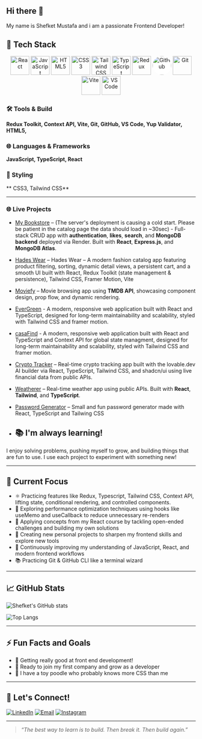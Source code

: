 ## Hi there 👋
My name is Shefket Mustafa and i am a passionate Frontend Developer!

## 🌟 Tech Stack
<p align="center">
  <img src="https://cdn.jsdelivr.net/gh/devicons/devicon/icons/react/react-original.svg" alt="React" width="50" />
  <img src="https://cdn.jsdelivr.net/gh/devicons/devicon/icons/javascript/javascript-original.svg" alt="JavaScript" width="50" />
  <img src="https://cdn.jsdelivr.net/gh/devicons/devicon/icons/html5/html5-original.svg" alt="HTML5" width="50" />
  <img src="https://cdn.jsdelivr.net/gh/devicons/devicon/icons/css3/css3-original.svg" alt="CSS3" width="50" />
  <img src="https://www.vectorlogo.zone/logos/tailwindcss/tailwindcss-icon.svg" alt="Tailwind CSS" width="50" />
  <img src="https://cdn.jsdelivr.net/gh/devicons/devicon/icons/typescript/typescript-original.svg" alt="TypeScript" width="50" />
  <img src="https://cdn.jsdelivr.net/gh/devicons/devicon/icons/redux/redux-original.svg" alt="Redux" width="50" />
  <img src="https://upload.wikimedia.org/wikipedia/commons/9/91/Octicons-mark-github.svg" alt="GitHub" width="50" style="background:white; border-radius:50%" />
  <img src="https://cdn.jsdelivr.net/gh/devicons/devicon/icons/git/git-original.svg" alt="Git" width="50" />
  <img src="https://vitejs.dev/logo-with-shadow.png" alt="Vite" width="50" />
  <img src="https://cdn.jsdelivr.net/gh/devicons/devicon/icons/vscode/vscode-original.svg" alt="VS Code" width="50" />
</p>

### 🛠️ Tools & Build  
**Redux Toolkit, Context API, Vite, Git, GitHub, VS Code, Yup Validator, HTML5,**

### 🌐 Languages & Frameworks  
**JavaScript, TypeScript, React**

### 🎨 Styling  
** CSS3, Tailwind CSS**

---

### 🌐 Live Projects

- [My Bookstore](https://my-bookstore-react-proj.vercel.app) – (The server's deployment is causing a cold start. Please be patient in the catalog page the data should load in ~30sec) - Full-stack CRUD app with **authentication**, **likes**, **search**, and **MongoDB backend** deployed via Render. Built with **React**, **Express.js**, and **MongoDB Atlas**.
- [Hades Wear](https://hades-wear-clothing-shop.vercel.app) – Hades Wear – A modern fashion catalog app featuring product filtering, sorting, dynamic detail views, a persistent cart, and a smooth UI built with React, Redux Toolkit (state management & persistence), Tailwind CSS, Framer Motion, Vite
- [Moviefy](https://moviefy-lemon.vercel.app) – Movie browsing app using **TMDB API**, showcasing component design, prop flow, and dynamic rendering.
- [EverGreen](https://evergreen-two-lime.vercel.app) - A modern, responsive web application built with React and TypeScript, designed for long-term maintainability and scalability, styled with Tailwind CSS and framer motion.
- [casaFind](https://casa-find-flame.vercel.app/) - A modern, responsive web application built with React and TypeScript and Context API for global state managment, designed for long-term maintainability and scalability, styled with Tailwind CSS and framer motion.
- [Crypto Tracker](https://crypto-tracker-7fcu.vercel.app) – Real-time crypto tracking app built with the lovable.dev AI builder via React, TypeScript, Tailwind CSS, and shadcn/ui using live financial data from public APIs.
- [Weatherer](https://weather-2f95.vercel.app/) – Real-time weather app using public APIs. Built with **React**, **Tailwind**, and **TypeScript**.
- [Password Generator](https://password-generator-5i3h.vercel.app) – Small and fun password generator made with React, TypeScript and Tailwing CSS





- ## 📚 I'm always learning!
I enjoy solving problems, pushing myself to grow, and building things that are fun to use. 
I use each project to experiment with something new!

---

## 🚀 Current Focus
- ⚛️ Practicing features like Redux, Typescript, Tailwind CSS, Context API, lifting state, conditional rendering, and controlled components.
- 🧠 Exploring performance optimization techniques using hooks like useMemo and useCallback to reduce unnecessary re-renders
- 📘 Applying concepts from my React course by tackling open-ended challenges and building my own solutions
- 🧪 Creating new personal projects to sharpen my frontend skills and explore new tools
- 🔁 Continuously improving my understanding of JavaScript, React, and modern frontend workflows
- 📚 Practicing Git & GitHub CLI like a terminal wizard

---

## 📈 GitHub Stats

![Shefket's GitHub stats](https://github-readme-stats.vercel.app/api?username=shefket-mustafa&show_icons=true&theme=radical)

![Top Langs](https://github-readme-stats.vercel.app/api/top-langs/?username=shefket-mustafa&layout=compact&theme=tokyonight)

---

## ⚡ Fun Facts and Goals

- 🎯 Getting really good at front end development!
- 🎯  Ready to join my first company and grow as a developer
- 🐾 I have a toy poodle who probably knows more CSS than me

---

## 🔗 Let's Connect!

[![LinkedIn](https://img.shields.io/badge/-LinkedIn-blue?style=for-the-badge&logo=linkedin)](https://www.linkedin.com/in/shefket-mustafa-81356a360/)
[![Email](https://img.shields.io/badge/-Email-red?style=for-the-badge&logo=gmail&logoColor=white)](mailto:shefket.must@gmail.com)
[![Instagram](https://img.shields.io/badge/-Instagram-E4405F?style=for-the-badge&logo=instagram&logoColor=white)](https://www.instagram.com/shefket_sum/)


---


> _“The best way to learn is to build. Then break it. Then build again.”_

